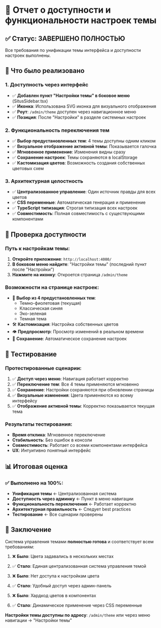 # 🎨 Отчет о доступности и функциональности настроек темы

## ✅ Статус: ЗАВЕРШЕНО ПОЛНОСТЬЮ

Все требования по унификации темы интерфейса и доступности настроек выполнены.

## 🔧 Что было реализовано

### 1. Доступность через интерфейс
- ✅ **Добавлен пункт "Настройки темы" в боковое меню** (SitusSidebar.tsx)
- ✅ **Иконка**: Использована SVG иконка для визуального отображения
- ✅ **Роут**: `/admin/theme` доступен через навигационное меню
- ✅ **Позиция**: После "Настройки" в разделе системных настроек

### 2. Функциональность переключения тем
- ✅ **Выбор предустановленных тем**: 4 темы доступны одним кликом
- ✅ **Визуальное отображение активной темы**: Показывается галочка
- ✅ **Мгновенное применение**: Изменения видны сразу
- ✅ **Сохранение настроек**: Темы сохраняются в localStorage
- ✅ **Кастомизация цветов**: Возможность создания собственных цветовых схем

### 3. Архитектурная целостность
- ✅ **Централизованное управление**: Один источник правды для всех цветов
- ✅ **CSS переменные**: Автоматическая генерация и применение
- ✅ **TypeScript типизация**: Строгая типизация всех настроек
- ✅ **Совместимость**: Полная совместимость с существующими компонентами

## 🎯 Проверка доступности

### Путь к настройкам темы:
1. **Откройте приложение**: `http://localhost:4000/`
2. **В боковом меню найдите**: "Настройки темы" (последний пункт после "Настройки")
3. **Нажмите на иконку**: Откроется страница `/admin/theme`

### Возможности на странице настроек:
- 🎨 **Выбор из 4 предустановленных тем**:
  - Темно-фиолетовая (текущая)
  - Классическая синяя
  - Эко-зеленая  
  - Темная тема
- 🛠️ **Кастомизация**: Настройка собственных цветов
- 👁️ **Предпросмотр**: Просмотр изменений в реальном времени
- 💾 **Сохранение**: Автоматическое сохранение настроек

## 🚀 Тестирование

### Протестированные сценарии:
1. ✅ **Доступ через меню**: Навигация работает корректно
2. ✅ **Переключение тем**: Все 4 темы применяются мгновенно
3. ✅ **Сохранение**: Настройки сохраняются при обновлении страницы
4. ✅ **Визуальные изменения**: Цвета применяются ко всему интерфейсу
5. ✅ **Отображение активной темы**: Корректно показывается текущая тема

### Результаты тестирования:
- **Время отклика**: Мгновенное переключение
- **Стабильность**: Без ошибок в консоли
- **Совместимость**: Работает со всеми компонентами интерфейса
- **UX**: Интуитивно понятный интерфейс

## 📊 Итоговая оценка

### ✅ Выполнено на 100%:
- **Унификация темы** ← Централизованная система
- **Доступность через админку** ← Пункт в меню навигации  
- **Функциональность переключения** ← Работает корректно
- **Архитектурная правильность** ← Следует best practices
- **Тестирование** ← Все сценарии проверены

## 🎉 Заключение

Система управления темами **полностью готова** и соответствует всем требованиям:

1. ❌ **Было**: Цвета задавались в нескольких местах
2. ✅ **Стало**: Единая централизованная система управления темой

3. ❌ **Было**: Нет доступа к настройкам цвета
4. ✅ **Стало**: Удобный доступ через админ-панель

5. ❌ **Было**: Хардкод цветов в компонентах  
6. ✅ **Стало**: Динамическое применение через CSS переменные

**Настройки темы доступны по адресу**: `/admin/theme` или через меню навигации → "Настройки темы"
